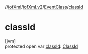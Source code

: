 //[iofXml](../../../index.md)/[iofXml.v2](../index.md)/[EventClass](index.md)/[classId](class-id.md)

# classId

[jvm]\
protected open var [classId](class-id.md): [ClassId](../-class-id/index.md)

